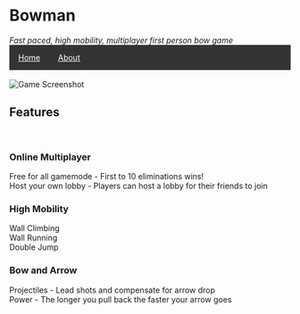 <h1>Bowman</h1>
<i>Fast paced, high mobility, multiplayer first person bow game</i>
<ul style="  list-style-type: none;margin: 0;padding: 0;overflow: hidden;background-color: #333;">
  <li style="float: left;"><a style="display:block;color:white;text-align:center;padding: 14px 16px;" href="/Bowman">Home</a></li>
  <li style="float: left;"><a style="display:block;color:white;text-align:center;padding: 14px 16px;" href="/Bowman/about">About</a></li>
</ul>
<br>
<img src="https://i.imgur.com/bnQY9Iq.png" alt="Game Screenshot" align="middle">

<h2>Features</h2>
<br>
<h3>Online Multiplayer</h3>
Free for all gamemode - First to 10 eliminations wins!
<br>
Host your own lobby - Players can host a lobby for their friends to join
<br>
<h3>High Mobility</h3>
Wall Climbing
<br>
Wall Running
<br>
Double Jump
<br>
<h3>Bow and Arrow</h3>
Projectiles - Lead shots and compensate for arrow drop
<br>
Power - The longer you pull back the faster your arrow goes
